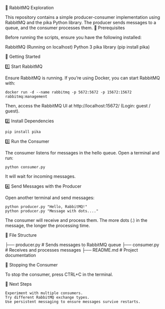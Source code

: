 🐇 RabbitMQ Exploration

This repository contains a simple producer-consumer implementation using RabbitMQ and the pika Python library. The producer sends messages to a queue, and the consumer processes them.
📌 Prerequisites

Before running the scripts, ensure you have the following installed:

RabbitMQ (Running on localhost)
Python 3
pika library (pip install pika)

🚀 Getting Started

1️⃣ Start RabbitMQ

Ensure RabbitMQ is running. If you’re using Docker, you can start RabbitMQ with:

    docker run -d --name rabbitmq -p 5672:5672 -p 15672:15672 rabbitmq:management

Then, access the RabbitMQ UI at http://localhost:15672/ (Login: guest / guest).

2️⃣ Install Dependencies

    pip install pika

3️⃣ Run the Consumer

The consumer listens for messages in the hello queue. Open a terminal and run:

    python consumer.py

It will wait for incoming messages.

4️⃣ Send Messages with the Producer

Open another terminal and send messages:

    python producer.py "Hello, RabbitMQ!"
    python producer.py "Message with dots...."

The consumer will receive and process them. The more dots (.) in the message, the longer the processing time.

📂 File Structure

├── producer.py  # Sends messages to RabbitMQ queue
├── consumer.py  # Receives and processes messages
├── README.md    # Project documentation

🛑 Stopping the Consumer

To stop the consumer, press CTRL+C in the terminal.

🎯 Next Steps

    Experiment with multiple consumers.
    Try different RabbitMQ exchange types.
    Use persistent messaging to ensure messages survive restarts.